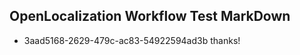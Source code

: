 ## OpenLocalization Workflow Test MarkDown
* 3aad5168-2629-479c-ac83-54922594ad3b thanks!

<!--HONumber=Jul16_HO3-->


